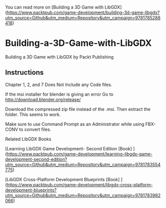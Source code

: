 You can read more on [Building a 3D Game with LibGDX]
(https://www.packtpub.com/game-development/building-3d-game-libgdx?utm_source=Github&utm_medium=Repository&utm_campaign=9781785288418)

# Building-a-3D-Game-with-LibGDX
Building a 3D Game with LibGDX by Packt Publishing


## Instructions

Chapter 1, 2, and 7 Does Not Include any Code files.

If the msi installer for blender is giving an error
Go to http://download.blender.org/release/

Download the compressed zip file instead of the .msi. Then extract the folder. This seems to work.


Make sure to use Command Prompt as an Administrator while using FBX-CONV to convert files.

Related LibGDX Books

[Learning LibGDX Game Development- Second Edition [Book] ]
(https://www.packtpub.com/game-development/learning-libgdx-game-development-second-edition?utm_source=Github&utm_medium=Repository&utm_campaign=9781783554775)


[LibGDX Cross-Platform Development Blueprints [Book] ]
(https://www.packtpub.com/game-development/libgdx-cross-platform-development-blueprints?utm_source=Github&utm_medium=Repository&utm_campaign=9781783982066)
